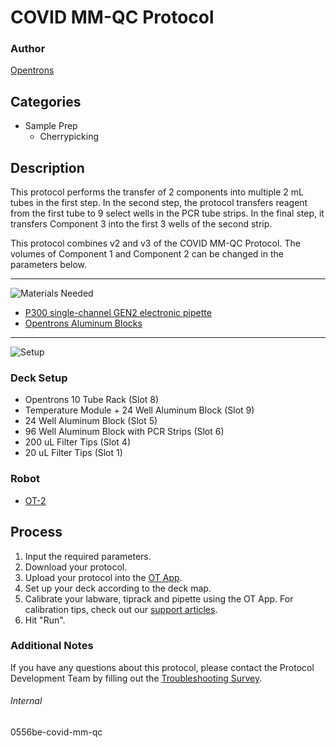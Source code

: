 # COVID MM-QC Protocol

### Author
[Opentrons](https://opentrons.com/)

## Categories
* Sample Prep
	* Cherrypicking


## Description
This protocol performs the transfer of 2 components into multiple 2 mL tubes in the first step. In the second step, the protocol transfers reagent from the first tube to 9 select wells in the PCR tube strips. In the final step, it transfers Component 3 into the first 3 wells of the second strip.

This protocol combines v2 and v3 of the COVID MM-QC Protocol. The volumes of Component 1 and Component 2 can be changed in the parameters below.

---

![Materials Needed](https://s3.amazonaws.com/opentrons-protocol-library-website/custom-README-images/001-General+Headings/materials.png)

* [P300 single-channel GEN2 electronic pipette](https://shop.opentrons.com/collections/ot-2-pipettes/products/single-channel-electronic-pipette)
* [Opentrons Aluminum Blocks](https://shop.opentrons.com/collections/hardware-modules/products/aluminum-block-set?_ga=2.44012454.2010707504.1610321113-1181961818.1604785212)

---
![Setup](https://s3.amazonaws.com/opentrons-protocol-library-website/custom-README-images/001-General+Headings/Setup.png)

### Deck Setup
* Opentrons 10 Tube Rack (Slot 8)
* Temperature Module + 24 Well Aluminum Block (Slot 9)
* 24 Well Aluminum Block (Slot 5)
* 96 Well Aluminum Block with PCR Strips (Slot 6)
* 200 uL Filter Tips (Slot 4)
* 20 uL Filter Tips (Slot 1)

### Robot
* [OT-2](https://opentrons.com/ot-2)

## Process
1. Input the required parameters.
2. Download your protocol.
3. Upload your protocol into the [OT App](https://opentrons.com/ot-app).
4. Set up your deck according to the deck map.
5. Calibrate your labware, tiprack and pipette using the OT App. For calibration tips, check out our [support articles](https://support.opentrons.com/en/collections/1559720-guide-for-getting-started-with-the-ot-2).
6. Hit "Run".

### Additional Notes
If you have any questions about this protocol, please contact the Protocol Development Team by filling out the [Troubleshooting Survey](https://protocol-troubleshooting.paperform.co/).

###### Internal
0556be-covid-mm-qc

